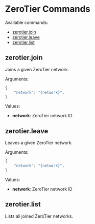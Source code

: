 # ZeroTier Commands

Available commands:

- [zerotier.join](#join)
- [zerotier.leave](#leave)
- [zerotier.list](#list)

<a id="join"></a>
## zerotier.join

Joins a given ZeroTier network.

Arguments:
```javascript
{
	"network": "{network}",
}
```


Values:
- **network**: ZeroTier network ID


<a id="leave"></a>
## zerotier.leave

Leaves a given ZeroTier network.

Arguments:
```javascript
{
	"network": "{network}",
}
```


Values:
- **network**: ZeroTier network ID

<a id="list"></a>
## zerotier.list

Lists all joined ZeroTier networks.
